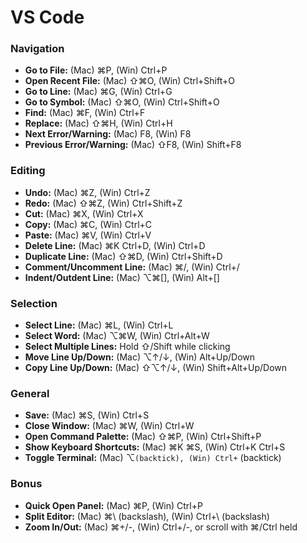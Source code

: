 # VS Code

### Navigation

- **Go to File:** (Mac) ⌘P, (Win) Ctrl+P
- **Open Recent File:** (Mac) ⇧⌘O, (Win) Ctrl+Shift+O
- **Go to Line:** (Mac) ⌘G, (Win) Ctrl+G
- **Go to Symbol:** (Mac) ⇧⌘O, (Win) Ctrl+Shift+O
- **Find:** (Mac) ⌘F, (Win) Ctrl+F
- **Replace:** (Mac) ⇧⌘H, (Win) Ctrl+H
- **Next Error/Warning:** (Mac) F8, (Win) F8
- **Previous Error/Warning:** (Mac) ⇧F8, (Win) Shift+F8

### Editing

- **Undo:** (Mac) ⌘Z, (Win) Ctrl+Z
- **Redo:** (Mac) ⇧⌘Z, (Win) Ctrl+Shift+Z
- **Cut:** (Mac) ⌘X, (Win) Ctrl+X
- **Copy:** (Mac) ⌘C, (Win) Ctrl+C
- **Paste:** (Mac) ⌘V, (Win) Ctrl+V
- **Delete Line:** (Mac) ⌘K Ctrl+D, (Win) Ctrl+D
- **Duplicate Line:** (Mac) ⇧⌘D, (Win) Ctrl+Shift+D
- **Comment/Uncomment Line:** (Mac) ⌘/, (Win) Ctrl+/
- **Indent/Outdent Line:** (Mac) ⌥⌘[], (Win) Alt+[]

### Selection

- **Select Line:** (Mac) ⌘L, (Win) Ctrl+L
- **Select Word:** (Mac) ⌥⌘W, (Win) Ctrl+Alt+W
- **Select Multiple Lines:** Hold ⇧/Shift while clicking
- **Move Line Up/Down:** (Mac) ⌥↑/↓, (Win) Alt+Up/Down
- **Copy Line Up/Down:** (Mac) ⇧⌥↑/↓, (Win) Shift+Alt+Up/Down

### General

- **Save:** (Mac) ⌘S, (Win) Ctrl+S
- **Close Window:** (Mac) ⌘W, (Win) Ctrl+W
- **Open Command Palette:** (Mac) ⇧⌘P, (Win) Ctrl+Shift+P
- **Show Keyboard Shortcuts:** (Mac) ⌘K ⌘S, (Win) Ctrl+K Ctrl+S
- **Toggle Terminal:** (Mac) ⌥`(backtick), (Win) Ctrl+` (backtick)

### Bonus

- **Quick Open Panel:** (Mac) ⌘P, (Win) Ctrl+P
- **Split Editor:** (Mac) ⌘\ (backslash), (Win) Ctrl+\ (backslash)
- **Zoom In/Out:** (Mac) ⌘+/-, (Win) Ctrl+/-, or scroll with ⌘/Ctrl held
